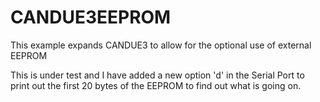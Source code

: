 # CANDUE3EEPROM

This example expands CANDUE3 to allow for the optional use of external EEPROM

This is under test and I have added a new option 'd' in the Serial Port to print out the first 20 bytes of the EEPROM to find out what is going on.
